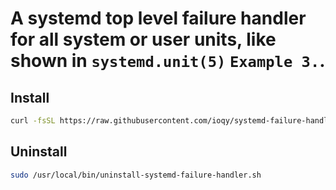 # A systemd top level failure handler for all system or user units, like shown in `systemd.unit(5)` `Example 3.`.


## Install

```bash
curl -fsSL https://raw.githubusercontent.com/ioqy/systemd-failure-handler/master/install.sh | sudo sh
```

## Uninstall

```bash
sudo /usr/local/bin/uninstall-systemd-failure-handler.sh
```
